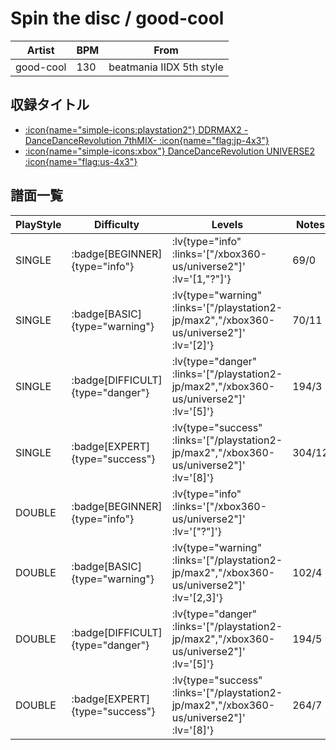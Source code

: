 # Spin the disc / good-cool

|Artist|BPM|From|
|------|---|----|
|good-cool|130|beatmania IIDX 5th style|

## 収録タイトル

- [ :icon{name="simple-icons:playstation2"} DDRMAX2 -DanceDanceRevolution 7thMIX- :icon{name="flag:jp-4x3"} ](/playstation2-jp/max2)
- [ :icon{name="simple-icons:xbox"} DanceDanceRevolution UNIVERSE2 :icon{name="flag:us-4x3"} ](/xbox360-us/universe2)

## 譜面一覧

|PlayStyle|Difficulty|Levels|Notes|Movie|
|---------|----------|------|-----|-----|
|SINGLE| :badge[BEGINNER]{type="info"} | :lv{type="info" :links='["/xbox360-us/universe2"]' :lv='[1,"?"]'} |69/0||
|SINGLE| :badge[BASIC]{type="warning"} | :lv{type="warning" :links='["/playstation2-jp/max2","/xbox360-us/universe2"]' :lv='[2]'} |70/11||
|SINGLE| :badge[DIFFICULT]{type="danger"} | :lv{type="danger" :links='["/playstation2-jp/max2","/xbox360-us/universe2"]' :lv='[5]'} |194/3||
|SINGLE| :badge[EXPERT]{type="success"} | :lv{type="success" :links='["/playstation2-jp/max2","/xbox360-us/universe2"]' :lv='[8]'} |304/12||
|DOUBLE| :badge[BEGINNER]{type="info"} | :lv{type="info" :links='["/xbox360-us/universe2"]' :lv='["?"]'} |||
|DOUBLE| :badge[BASIC]{type="warning"} | :lv{type="warning" :links='["/playstation2-jp/max2","/xbox360-us/universe2"]' :lv='[2,3]'} |102/4||
|DOUBLE| :badge[DIFFICULT]{type="danger"} | :lv{type="danger" :links='["/playstation2-jp/max2","/xbox360-us/universe2"]' :lv='[5]'} |194/5||
|DOUBLE| :badge[EXPERT]{type="success"} | :lv{type="success" :links='["/playstation2-jp/max2","/xbox360-us/universe2"]' :lv='[8]'} |264/7||
